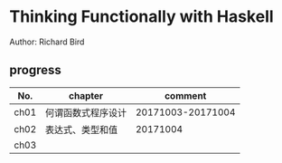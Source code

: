 # Thinking Functionally with Haskell

Author: Richard Bird

## progress

No.  | chapter            | comment           |
-----|--------------------|-------------------|
ch01 | 何谓函数式程序设计 | 20171003-20171004 |
ch02 | 表达式、类型和值   | 20171004          |
ch03 |                    |                   |
